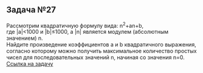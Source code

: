 ## Задача №27
Рассмотрим квадратичную формулу вида: n<sup>2</sup>+an+b,  
где |a|<1000 и |b|≤1000, а |n| является модулем (абсолютным значением) n.  
Найдите произведение коэффициентов a и b квадратичного выражения, согласно которому можно получить максимальное количество простых чисел для последовательных значений n, начиная со значения n=0.  
[Ссылка на задачу](https://euler.jakumo.org/problems/view/27.html)
